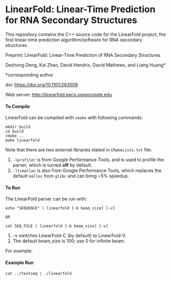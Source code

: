 LinearFold: Linear-Time Prediction for RNA Secondary Structures
============================================

This repository contains the C++ source code for the LinearFold project,
the first linear-time prediction algorithm/software for RNA secondary structures.

Preprint:
LinearFold: Linear-Time Prediction of RNA Secondary Structures

Dezhong Deng, Kai Zhao, David Hendrix, David Mathews, and Liang Huang*

*corresponding author

doi: https://doi.org/10.1101/263509

Web server: http://linearfold.eecs.oregonstate.edu

#### To Compile
LinearFold can be compiled with ```cmake``` with following commands:

```
mkdir build
cd build
cmake ..
make linearfold
```

Note that there are two external libraries stated in ```CMakeLists.txt``` file:

1. ```-lprofiler``` is from Google Performance Tools, and is used to profile the parser, which is turned __off__ by default.
2. ```-ltcmalloc``` is also from Google Performance Tools, which replaces the default ```malloc``` from ```glibc``` and can bring ~5% speedup.


#### To Run
The LinearFold parser can be run with:
```
echo "SEQUENCE" | linearfold [-b beam_size] [-v]

OR

cat SEQ_FILE | linearfold [-b beam_size] [-v]
```

1. -v switches LinearFold-C (by default) to LinearFold-V. 
2. The default beam_size is 100; use 0 for infinite beam. 

For example:
#### Example Run
```
cat ../testseq | ./linearfold 
```
